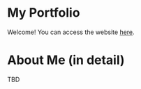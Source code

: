 # My Portfolio
Welcome! You can access the website [here](https://anthonyboyac.github.io/ "Anthony Boyac's portfolio").

# About Me (in detail)

TBD